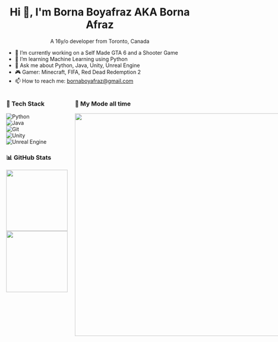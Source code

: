 <h1 align="center">Hi 👋, I'm Borna Boyafraz AKA Borna Afraz</h1>
<p align="center">A 16y/o developer from Toronto, Canada</p>

- 🔭 I’m currently working on a Self Made GTA 6 and a Shooter Game
- 🌱 I’m learning Machine Learning using Python
- 💬 Ask me about Python, Java, Unity, Unreal Engine
- 🎮 Gamer: Minecraft, FIFA, Red Dead Redemption 2
- 📫 How to reach me: bornaboyafraz@gmail.com

<div style="display: flex; align-items: flex-start; gap: 20px;">

<div>

### 🧰 Tech Stack
![Python](https://img.shields.io/badge/Python-3776AB?logo=python&logoColor=fff)  
![Java](https://img.shields.io/badge/Java-007396?logo=java&logoColor=fff)  
![Git](https://img.shields.io/badge/Git-F05032?logo=git&logoColor=fff)  
![Unity](https://img.shields.io/badge/Unity-000000?logo=unity&logoColor=fff)  
![Unreal Engine](https://img.shields.io/badge/Unreal%20Engine-313131?logo=unrealengine&logoColor=fff)  

### 📊 GitHub Stats
<img src="https://github-readme-stats.vercel.app/api?username=BornaBoyafraz&show_icons=true" height="165">  
<img src="https://github-readme-stats.vercel.app/api/top-langs/?username=BornaBoyafraz&layout=compact" height="165">  

</div>

<div>

### 🎥 My Mode all time
<img src="https://media.giphy.com/media/v1.Y2lkPTc5MGI3NjExYjUyOXdwZ242b3c2NWdhMGFwMGc2MnNnbzQwZXZ6NXlsMDQ3dnA4MyZlcD12MV9naWZzX3NlYXJjaCZjdD1n/qgQUggAC3Pfv687qPC/giphy.gif" width="600"> 

</div>

</div>
